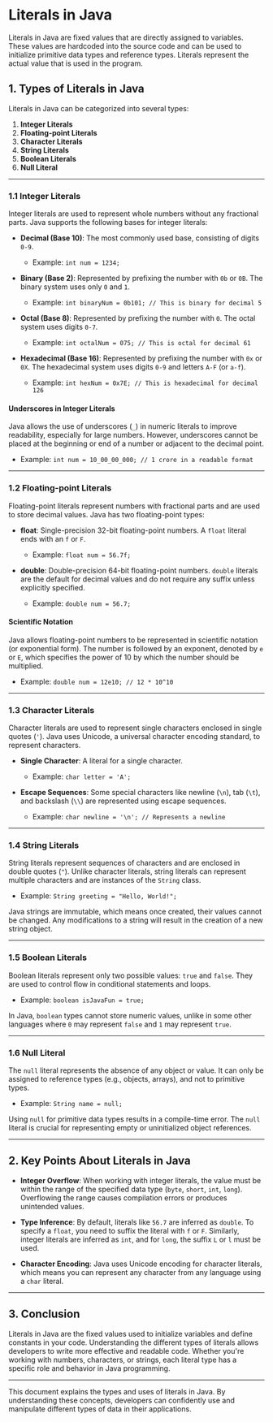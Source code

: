 # Literals in Java

Literals in Java are fixed values that are directly assigned to variables. These values are hardcoded into the source code and can be used to initialize primitive data types and reference types. Literals represent the actual value that is used in the program.

## 1. Types of Literals in Java

Literals in Java can be categorized into several types:

1. **Integer Literals**
2. **Floating-point Literals**
3. **Character Literals**
4. **String Literals**
5. **Boolean Literals**
6. **Null Literal**

---

### 1.1 Integer Literals

Integer literals are used to represent whole numbers without any fractional parts. Java supports the following bases for integer literals:

- **Decimal (Base 10)**: The most commonly used base, consisting of digits `0-9`. 
  - Example: `int num = 1234;`
  
- **Binary (Base 2)**: Represented by prefixing the number with `0b` or `0B`. The binary system uses only `0` and `1`.
  - Example: `int binaryNum = 0b101; // This is binary for decimal 5`
  
- **Octal (Base 8)**: Represented by prefixing the number with `0`. The octal system uses digits `0-7`.
  - Example: `int octalNum = 075; // This is octal for decimal 61`
  
- **Hexadecimal (Base 16)**: Represented by prefixing the number with `0x` or `0X`. The hexadecimal system uses digits `0-9` and letters `A-F` (or `a-f`).
  - Example: `int hexNum = 0x7E; // This is hexadecimal for decimal 126`

#### Underscores in Integer Literals

Java allows the use of underscores (`_`) in numeric literals to improve readability, especially for large numbers. However, underscores cannot be placed at the beginning or end of a number or adjacent to the decimal point.

- Example: `int num = 10_00_00_000; // 1 crore in a readable format`

---

### 1.2 Floating-point Literals

Floating-point literals represent numbers with fractional parts and are used to store decimal values. Java has two floating-point types:

- **float**: Single-precision 32-bit floating-point numbers. A `float` literal ends with an `f` or `F`.
  - Example: `float num = 56.7f;`
  
- **double**: Double-precision 64-bit floating-point numbers. `double` literals are the default for decimal values and do not require any suffix unless explicitly specified.
  - Example: `double num = 56.7;`

#### Scientific Notation

Java allows floating-point numbers to be represented in scientific notation (or exponential form). The number is followed by an exponent, denoted by `e` or `E`, which specifies the power of 10 by which the number should be multiplied.

- Example: `double num = 12e10; // 12 * 10^10`

---

### 1.3 Character Literals

Character literals are used to represent single characters enclosed in single quotes (`'`). Java uses Unicode, a universal character encoding standard, to represent characters.

- **Single Character**: A literal for a single character.
  - Example: `char letter = 'A';`
  
- **Escape Sequences**: Some special characters like newline (`\n`), tab (`\t`), and backslash (`\\`) are represented using escape sequences.
  - Example: `char newline = '\n'; // Represents a newline`

---

### 1.4 String Literals

String literals represent sequences of characters and are enclosed in double quotes (`"`). Unlike character literals, string literals can represent multiple characters and are instances of the `String` class.

- Example: `String greeting = "Hello, World!";`

Java strings are immutable, which means once created, their values cannot be changed. Any modifications to a string will result in the creation of a new string object.

---

### 1.5 Boolean Literals

Boolean literals represent only two possible values: `true` and `false`. They are used to control flow in conditional statements and loops.

- Example: `boolean isJavaFun = true;`

In Java, `boolean` types cannot store numeric values, unlike in some other languages where `0` may represent `false` and `1` may represent `true`.

---

### 1.6 Null Literal

The `null` literal represents the absence of any object or value. It can only be assigned to reference types (e.g., objects, arrays), and not to primitive types.

- Example: `String name = null;`

Using `null` for primitive data types results in a compile-time error. The `null` literal is crucial for representing empty or uninitialized object references.

---

## 2. Key Points About Literals in Java

- **Integer Overflow**: When working with integer literals, the value must be within the range of the specified data type (`byte`, `short`, `int`, `long`). Overflowing the range causes compilation errors or produces unintended values.
  
- **Type Inference**: By default, literals like `56.7` are inferred as `double`. To specify a `float`, you need to suffix the literal with `f` or `F`. Similarly, integer literals are inferred as `int`, and for `long`, the suffix `L` or `l` must be used.
  
- **Character Encoding**: Java uses Unicode encoding for character literals, which means you can represent any character from any language using a `char` literal.

---

## 3. Conclusion

Literals in Java are the fixed values used to initialize variables and define constants in your code. Understanding the different types of literals allows developers to write more effective and readable code. Whether you're working with numbers, characters, or strings, each literal type has a specific role and behavior in Java programming.

---

This document explains the types and uses of literals in Java. By understanding these concepts, developers can confidently use and manipulate different types of data in their applications.
